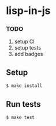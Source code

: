 # lisp-in-js

### TODO
1. setup CI
2. setup tests
3. add badges

## Setup

```sh
$ make install
```

## Run tests

```sh
$ make test
```
